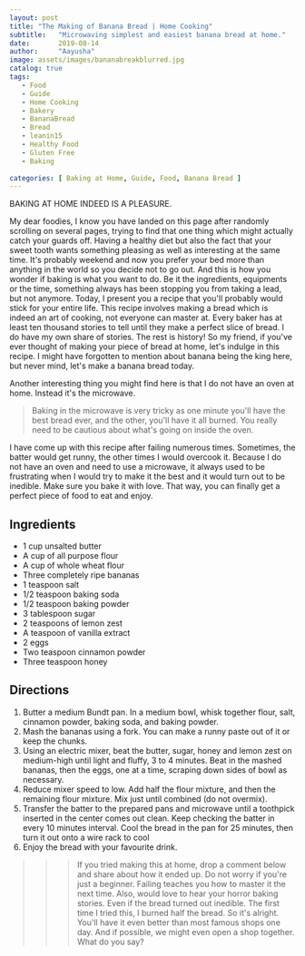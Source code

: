 ```yaml
---
layout: post
title: "The Making of Banana Bread | Home Cooking"
subtitle:   "Microwaving simplest and easiest banana bread at home."
date:       2019-08-14
author:     "Aayusha"
image: assets/images/bananabreakblurred.jpg
catalog: true
tags:
   - Food
   - Guide
   - Home Cooking
   - Bakery
   - BananaBread
   - Bread
   - leanin15
   - Healthy Food
   - Gluten Free
   - Baking
   
categories: [ Baking at Home, Guide, Food, Banana Bread ]
---
```


BAKING AT HOME INDEED IS A PLEASURE.

My dear foodies, I know you have landed on this page after randomly scrolling on several pages,
trying to find that one thing which might actually catch your guards off. Having a healthy diet but also the fact that your 
sweet tooth wants something pleasing as well as interesting at the same time. It's probably weekend and now you prefer your bed more 
than anything in the world so you decide not to go out. And this is how you wonder if baking is what you want to do. 
Be it the ingredients, equipments or the time, something always has been stopping you from taking a lead, but not anymore. Today, 
I present you a recipe that you'll probably would stick for your entire life. This recipe involves making a bread which is indeed an art 
of cooking, not everyone can master at. Every baker has at least ten thousand stories to tell until they make a perfect slice of bread. 
I do have my own share of stories. The rest is history! So my friend, if you've ever thought of making your piece of bread at home, 
let's indulge in this recipe. I might have forgotten to mention about banana being the king here, but never mind, let's make a banana bread today.

Another interesting thing you might find here is that I do not have an oven at home. Instead it's the microwave.

>   Baking in the microwave is very tricky as one minute you'll have the best bread ever, and the other, you'll have it all
>   burned. You really need to be cautious about what's going on inside the oven.

I have come up with this recipe after failing numerous times. Sometimes, the batter would get runny, the other times I
would overcook it. Because I do not have an oven and need to use a microwave, it always used to be frustrating when I would try to make it the best and
it would turn out to be inedible. Make sure you bake it with love. That way, you can finally get a
perfect piece of food to eat and enjoy.
         
<div class="recipe-contents">
 <div class="ingredients">
   <h2 class="text-primary">Ingredients</h2> 
     <ul>
       <li>1 cup unsalted butter</li>
       <li>A cup of all purpose flour</li>
       <li>A cup of whole wheat flour</li>
       <li>Three completely ripe bananas</li>
       <li>1 teaspoon salt</li>
       <li>1/2 teaspoon baking soda</li>
       <li>1/2 teaspoon baking powder</li>
       <li>3 tablespoon sugar</li>
       <li>2 teaspoons of lemon zest</li>
       <li>A teaspoon of vanilla extract</li>
       <li>2 eggs</li>
       <li>Two teaspoon cinnamon powder</li>
       <li>Three teaspoon honey</li>
     </ul>
 </div>
          
 <div class="directions">
   <h2 class="text-primary">Directions</h2> 
     <ol>
       <li>Butter a medium Bundt pan. In a medium bowl, whisk together flour, salt, cinnamon powder, baking soda, and baking powder.</li>
       <li>Mash the bananas using a fork. You can make a runny paste out of it or keep the chunks.</li>
       <li>Using an electric mixer, beat the butter, sugar, honey and lemon zest on medium-high until light and fluffy, 3 to 4 minutes. Beat in the mashed bananas, then the eggs, one at a time, scraping down sides of bowl as necessary.</li>
       <li>Reduce mixer speed to low. Add half the flour mixture, and then the remaining flour mixture. Mix just until combined (do not overmix).</li>
       <li>Transfer the batter to the prepared pans and microwave until a toothpick inserted in the center comes out clean. Keep checking the batter in every 10 minutes interval. Cool the bread in the pan for 25 minutes, then turn it out onto a wire rack to cool</li>
       <li>Enjoy the bread with your favourite drink.</li>
     </ol>
 </div>
</div>

>>> If you tried making this at home, drop a comment below and share about how it ended up. Do not worry if you're just a beginner.
> Failing teaches you how to master it the next time. Also, would love to hear your horror baking stories. Even if the bread turned out 
> inedible. The first time I tried this, I burned half the bread. So it's alright. You'll have it even better than most famous shops one day.
> And if possible, we might even open a shop together. What do you say?







